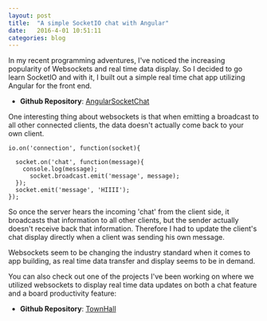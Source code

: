 ```yaml
---
layout: post
title:  "A simple SocketIO chat with Angular"
date:   2016-4-01 10:51:11
categories: blog
---
```


In my recent programming adventures, I've noticed the increasing popularity of Websockets and real time data
display. So I decided to go learn SocketIO and with it, I built out a simple real time chat app utilizing
Angular for the front end.

* **Github Repository**: [AngularSocketChat](https://github.com/DeeHKim/angularSocketChat)

One interesting thing about websockets is that when emitting a broadcast to all other connected clients, the
data doesn't actually come back to your own client.
~~~~
io.on('connection', function(socket){

  socket.on('chat', function(message){
    console.log(message);
      socket.broadcast.emit('message', message);
  });
  socket.emit('message', 'HIIII');
});

~~~~

So once the server hears the incoming 'chat' from the client side, it broadcasts that information
to all other clients, but the sender actually doesn't receive back that information. Therefore I had to
update the client's chat display directly when a client was sending his own message.

Websockets seem to be changing the industry standard when it comes to app building, as real time data transfer
and display seems to be in demand.

You can also check out one of the projects I've been working on where we utilized websockets to display real
time data updates on both a chat feature and a board productivity feature:
* **Github Repository**: [TownHall](https://github.com/TownHalls/TownHall)
